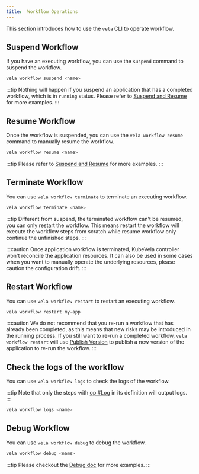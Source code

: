 ```yaml
---
title:  Workflow Operations
---
```


This section introduces how to use the `vela` CLI to operate workflow.

## Suspend Workflow

If you have an executing workflow, you can use the `suspend` command to suspend the workflow.

```bash
vela workflow suspend <name>
```

:::tip
Nothing will happen if you suspend an application that has a completed workflow, which is in `running` status.
Please refer to [Suspend and Resume](./suspend) for more examples.
:::

## Resume Workflow 

Once the workflow is suspended, you can use the `vela workflow resume` command to manually resume the workflow.

```bash
vela workflow resume <name>
```

:::tip
Please refer to [Suspend and Resume](./suspend) for more examples.
:::

## Terminate Workflow

You can use `vela workflow terminate` to terminate an executing workflow.

```bash
vela workflow terminate <name>
```

:::tip
Different from suspend, the terminated workflow can't be resumed, you can only restart the workflow. This means restart the workflow will execute the workflow steps from scratch while resume workflow only continue the unfinished steps.
:::

:::caution
Once application workflow is terminated, KubeVela controller won't reconcile the application resources. It can also be used in some cases when you want to manually operate the underlying resources, please caution the configuration drift.
:::

## Restart Workflow

You can use `vela workflow restart` to restart an executing workflow.

```bash
vela workflow restart my-app
```

:::caution
We do not recommend that you re-run a workflow that has already been completed, as this means that new risks may be introduced in the running process.
If you still want to re-run a completed workflow, `vela workflow restart` will use [Publish Version](./../version-control) to publish a new version of the application to re-run the workflow.
:::

## Check the logs of the workflow

You can use `vela workflow logs` to check the logs of the workflow.

:::tip
Note that only the steps with [op.#Log](../../platform-engineers/workflow/cue-actions#log) in its definition will output logs.
:::

```bash
vela workflow logs <name>
```

## Debug Workflow

You can use `vela workflow debug` to debug the workflow.


```bash
vela workflow debug <name>
```

:::tip
Please checkout the [Debug doc](../../platform-engineers/debug#applications-with-workflow) for more examples.
:::